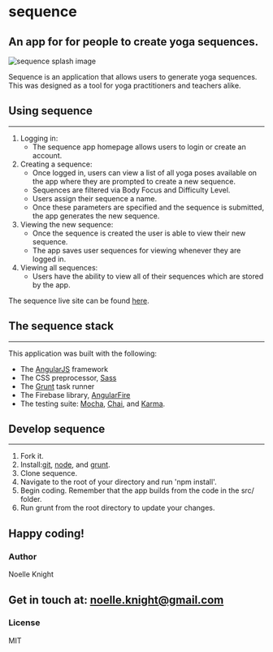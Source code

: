# sequence

## An app for for people to create yoga sequences.

![sequence splash image](src/images/handstand.png)

Sequence is an application that allows users to generate yoga sequences. This was designed as a tool for yoga practitioners and teachers alike.

## Using sequence
---

1. Logging in:
   * The sequence app homepage allows users to login or create an account.
2. Creating a sequence:
   * Once logged in, users can view a list of all yoga poses available on the app where they are prompted to create a new sequence.
   * Sequences are filtered via Body Focus and Difficulty Level.
   * Users assign their sequence a name.
   * Once these parameters are specified and the sequence is submitted, the app generates the new sequence.
3. Viewing the new sequence:
   * Once the sequence is created the user is able to view their new sequence.
   * The app saves user sequences for viewing whenever they are logged in.
4. Viewing all sequences:
   * Users have the ability to view all of their sequences which are stored by the app.

The sequence live site can be found [here](https://sequenceapp.herokuapp.com).

## The sequence stack
---

This application was built with the following:

  * The [AngularJS](https://angularjs.org) framework
  * The CSS preprocessor, [Sass](http://sass-lang.com)
  * The [Grunt](https://gruntjs.com) task runner
  * The Firebase library, [AngularFire](https://firebase.com/docs/web/libraries/angular/)
  * The testing suite: [Mocha](https://mochajs.com), [Chai](http://chaijs.com), and [Karma](https://karma-runner.github.io/0.13/index.html).

## Develop sequence
---

   1. Fork it.
   2. Install:[git](https://git-scm.com), [node](https://nodejs.org), and [grunt](https://gruntjs.com).
   3. Clone sequence.
   4. Navigate to the root of your directory and run 'npm install'.
   5. Begin coding. Remember that the app builds from the code in the src/ folder.
   6. Run grunt from the root directory to update your changes.

Happy coding!
---

### Author

Noelle Knight

Get in touch at: <noelle.knight@gmail.com>
---

### License

MIT
